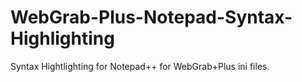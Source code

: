 # WebGrab-Plus-Notepad-Syntax-Highlighting

Syntax Hightlighting for Notepad++ for WebGrab+Plus ini files.
